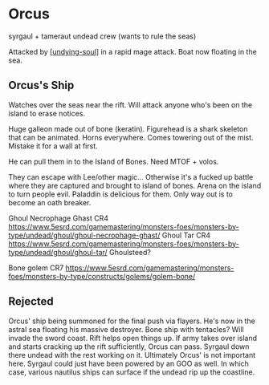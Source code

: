 # Orcus
syrgaul + tameraut undead crew (wants to rule the seas)

Attacked by [[undying-soul]] in a rapid mage attack. Boat now floating in the sea.

## Orcus's Ship
Watches over the seas near the rift. Will attack anyone who's been on the island to erase notices.

Huge galleon made out of bone (keratin). Figurehead is a shark skeleton that can be animated. Horns everywhere.
Comes towering out of the mist. Mistake it for a wall at first.

He can pull them in to the Island of Bones.
Need MTOF + volos.

They can escape with Lee/other magic... Otherwise it's a fucked up battle where they are captured and brought to island of bones. Arena on the island to turn people evil. Paladdin is delicious for them. Only way out is to become an oath breaker.

Ghoul Necrophage Ghast CR4
https://www.5esrd.com/gamemastering/monsters-foes/monsters-by-type/undead/ghoul/ghoul-necrophage-ghast/
Ghoul Tar CR4
https://www.5esrd.com/gamemastering/monsters-foes/monsters-by-type/undead/ghoul/ghoul-tar/
Ghoulsteed?

Bone golem CR7
https://www.5esrd.com/gamemastering/monsters-foes/monsters-by-type/constructs/golems/golem-bone/

## Rejected
Orcus' ship being summoned for the final push via flayers.
He's now in the astral sea floating his massive destroyer. Bone ship with tentacles?
Will invade the sword coast. Rift helps open things up.
If army takes over island and starts cracking up the rift sufficiently, Orcus can pass.
Syrgaul down there undead with the rest working on it.
Ultimately Orcus' is not important here. Syrgaul could just have been powered by an GOO as well.
In which case, various nautilus ships can surface if the undead rip up the coastline.

[//begin]: # "Autogenerated link references for markdown compatibility"
[undying-soul]: ../factions/undying-soul "Undying Soul"
[//end]: # "Autogenerated link references"
